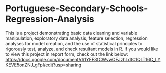 # Portuguese-Secondary-Schools-Regression-Analysis

This is a project demonstrating basic data cleaning and variable manipulation, exploratory data analysis, feature selection, regression analyses for model creation, and the use of  statistical principles to rigorously test, analyze, and check resultant models in R. If you would like to view this project in report form, check out the link below:
https://docs.google.com/document/d/1YFF3fCWvwOEJzhLdtC1QLT16C_LYKEVE5onZNJ_gFpI/edit?usp=sharing
